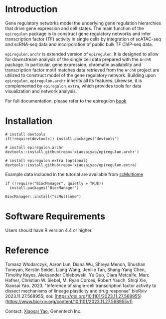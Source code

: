 # Introduction
  
Gene regulatory networks model the underlying gene regulation hierarchies that drive gene expression and cell states. The main function of the `epiregulon` package is to construct gene regulatory networks and infer transcription factor (TF) activity in single cells by integration of scATAC-seq and scRNA-seq data and incorporation of public bulk TF ChIP-seq data.

`epiregulon.archr` is extended version of `epiregulon`. It is designed to allow for downstream analysis of the single cell data prepared with the `ArchR` package. In particular, gene expression, chromatin availability and transcription factor motif matches data retrieved from the `ArchR` project are utilized to construct model of the gene regulatory network. Building upon `epiregulon`, `epiregulon.archr` inherits all its features. Likewise, it is complemented by `epiregulon.extra`, which provides tools for data visualization and network analysis.  

For full documentation, please refer to the epiregulon [book](https://xiaosaiyao.github.io/epiregulon.book/).

# Installation

```
# install devtools
if(!require(devtools)) install.packages("devtools")

# install epiregulon.archr
devtools::install_github(repo='xiaosaiyao/epiregulon.archr')

# install epiregulon.extra (optional)
devtools::install_github(repo='xiaosaiyao/epiregulon.extra)
```

Example data included in the tutorial are available from [scMultiome](https://bioconductor.org/packages/release/data/experiment/html/scMultiome.html) 

```
if (!require("BiocManager", quietly = TRUE))
  install.packages("BiocManager")

BiocManager::install("scMultiome")
```
# Software Requirements

Users should have R version 4.4 or higher.

# Reference
Tomasz Włodarczyk, Aaron Lun, Diana Wu, Shreya Menon, Shushan Toneyan, Kerstin Seidel, Liang Wang, 
Jenille Tan, Shang-Yang Chen, Timothy Keyes, Aleksander Chlebowski, Yu Guo, Ciara Metcalfe, Marc Hafner, 
Christian W. Siebel, M. Ryan Corces, Robert Yauch, Shiqi Xie, Xiaosai Yao. 2023. "Inference of single-cell transcription factor activity to dissect mechanisms of lineage plasticity and drug response" bioRxiv 2023.11.27.568955; doi: [https://doi.org/10.1101/2023.11.27.568955](https://www.biorxiv.org/content/10.1101/2023.11.27.568955v1)

Contact: [Xiaosai Yao](mailto:yao.xiaosai@gene.com), Genentech Inc.

